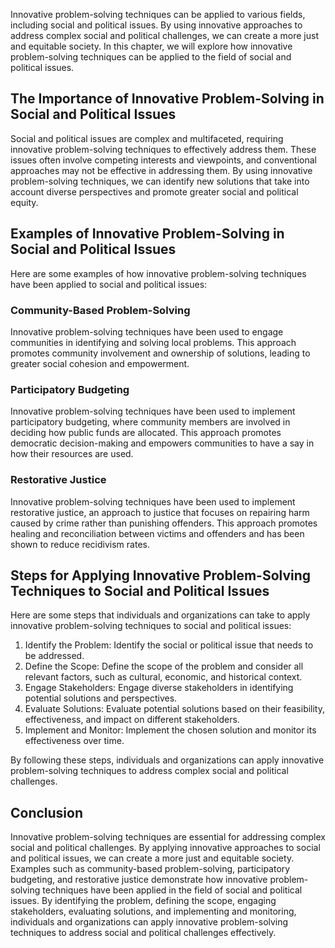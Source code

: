 
Innovative problem-solving techniques can be applied to various fields, including social and political issues. By using innovative approaches to address complex social and political challenges, we can create a more just and equitable society. In this chapter, we will explore how innovative problem-solving techniques can be applied to the field of social and political issues.

The Importance of Innovative Problem-Solving in Social and Political Issues
---------------------------------------------------------------------------

Social and political issues are complex and multifaceted, requiring innovative problem-solving techniques to effectively address them. These issues often involve competing interests and viewpoints, and conventional approaches may not be effective in addressing them. By using innovative problem-solving techniques, we can identify new solutions that take into account diverse perspectives and promote greater social and political equity.

Examples of Innovative Problem-Solving in Social and Political Issues
---------------------------------------------------------------------

Here are some examples of how innovative problem-solving techniques have been applied to social and political issues:

### Community-Based Problem-Solving

Innovative problem-solving techniques have been used to engage communities in identifying and solving local problems. This approach promotes community involvement and ownership of solutions, leading to greater social cohesion and empowerment.

### Participatory Budgeting

Innovative problem-solving techniques have been used to implement participatory budgeting, where community members are involved in deciding how public funds are allocated. This approach promotes democratic decision-making and empowers communities to have a say in how their resources are used.

### Restorative Justice

Innovative problem-solving techniques have been used to implement restorative justice, an approach to justice that focuses on repairing harm caused by crime rather than punishing offenders. This approach promotes healing and reconciliation between victims and offenders and has been shown to reduce recidivism rates.

Steps for Applying Innovative Problem-Solving Techniques to Social and Political Issues
---------------------------------------------------------------------------------------

Here are some steps that individuals and organizations can take to apply innovative problem-solving techniques to social and political issues:

1. Identify the Problem: Identify the social or political issue that needs to be addressed.
2. Define the Scope: Define the scope of the problem and consider all relevant factors, such as cultural, economic, and historical context.
3. Engage Stakeholders: Engage diverse stakeholders in identifying potential solutions and perspectives.
4. Evaluate Solutions: Evaluate potential solutions based on their feasibility, effectiveness, and impact on different stakeholders.
5. Implement and Monitor: Implement the chosen solution and monitor its effectiveness over time.

By following these steps, individuals and organizations can apply innovative problem-solving techniques to address complex social and political challenges.

Conclusion
----------

Innovative problem-solving techniques are essential for addressing complex social and political challenges. By applying innovative approaches to social and political issues, we can create a more just and equitable society. Examples such as community-based problem-solving, participatory budgeting, and restorative justice demonstrate how innovative problem-solving techniques have been applied in the field of social and political issues. By identifying the problem, defining the scope, engaging stakeholders, evaluating solutions, and implementing and monitoring, individuals and organizations can apply innovative problem-solving techniques to address social and political challenges effectively.

